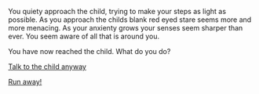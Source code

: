 You quiety approach the child, trying to make your steps as light as possible.
As you approach the childs blank red eyed stare seems more and more menacing.
As your anxienty grows your senses seem sharper than ever. You seem aware of all 
that is around you.

You have now reached the child. What do you do?

[Talk to the child anyway](../talk-more/talk-more.md)

[Run away!](../silent-approach/run-away/run-away.md)
